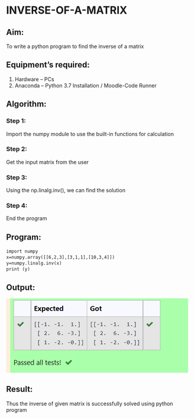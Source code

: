 # INVERSE-OF-A-MATRIX
## Aim:
To write a python program to find the inverse of a matrix
## Equipment’s required:
1. 	Hardware – PCs
2. 	Anaconda – Python 3.7 Installation / Moodle-Code Runner
## Algorithm:
### Step 1:
Import the numpy module to use the built-in functions for calculation 
### Step 2: 
Get the input matrix from the user
### Step 3: 
Using the np.linalg.inv(), we can find the solution
### Step 4: 
End the program

## Program:
~~~
import numpy
x=numpy.array([[6,2,3],[3,1,1],[10,3,4]])
y=numpy.linalg.inv(x)
print (y)
~~~

## Output:
![output1](inverse.png)
## Result:
Thus the inverse of given matrix is successfully solved using python program

